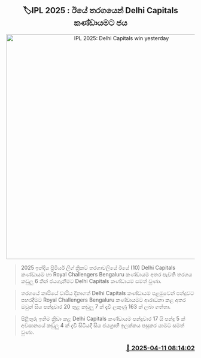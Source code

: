 <p align='center'><b><h2 align='center' title='IPL 2025: Delhi Capitals win yesterday's match'>🏷IPL 2025 : ඊයේ තරගයෙන් Delhi Capitals කණ්ඩායමට ජය</h2></b></p>
<p align='center'><img src='https://helakuru.sgp1.cdn.digitaloceanspaces.com/esana/images/lib/ipl-2025-new.jpg' width='600' alt='IPL 2025: Delhi Capitals win yesterday's match'></p>

> 2025 ඉන්දීය ප්‍රිමියර් ලීග් ක්‍රිකට් තරගාවලියේ ඊයේ (10) Delhi Capitals කණ්ඩායම හා Royal Challengers Bengaluru කණ්ඩායම අතර පැවති තරගය කඩුලු 6 කින් ජයගැනීම​ට Delhi Capitals කණ්ඩායම සමත් වුණා.

> තරගයේ කාසියේ වාසිය දිනාගත් Delhi Capitals කණ්ඩායම පළමුවෙන් පන්දුවට පහරදීමට Royal Challengers Bengaluru කණ්ඩායමට ආරාධනා කළ අතර ඔවුන් සිය පන්දුවාර 20 තුළ කඩුලු 7 ක් දැවී ලකුණු 163 ක් ලබා ගත්තා.

> පිළිතුරු ඉනිම ක්‍රීඩා කළ Delhi Capitals කණ්ඩායම පන්දුවාර 17 යි පන්දු 5 ක් අවසානයේ කඩුලු 4 ක් දැවී සිටියදී සිය ජයග්‍රාහී ඉලක්කය පසුකර යාමට සමත් වුණා.



<h3 align='right'><a href='https://www.helakuru.lk/esana/p/109181/'>📅 2025-04-11 08:14:02</a></h3>
